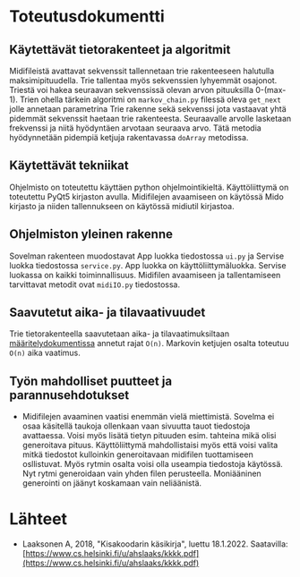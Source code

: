 # Toteutusdokumentti


## Käytettävät tietorakenteet ja algoritmit
Midifileistä avattavat sekvenssit tallennetaan trie rakenteeseen halutulla maksimipituudella. Trie tallentaa myös sekvenssien lyhyemmät osajonot. Triestä voi hakea seuraavan sekvenssissä olevan arvon pituuksilla 0-(max-1).
Trien ohella tärkein algoritmi on `markov_chain.py` filessä oleva `get_next` jolle annetaan parametrina Trie rakenne sekä sekvenssi jota vastaavat yhtä pidemmät sekvenssit haetaan trie rakenteesta. Seuraavalle arvolle lasketaan frekvenssi ja niitä hyödyntäen arvotaan seuraava arvo. Tätä metodia hyödynnetään pidempiä ketjuja rakentavassa `doArray` metodissa.


## Käytettävät tekniikat

Ohjelmisto on toteutettu käyttäen python ohjelmointikieltä. Käyttöliittymä on toteutettu PyQt5 kirjaston avulla. Midifilejen avaamiseen on käytössä Mido kirjasto ja niiden tallennukseen on käytössä midiutil kirjastoa.


## Ohjelmiston yleinen rakenne

Sovelman rakenteen muodostavat App luokka tiedostossa `ui.py` ja Servise luokka tiedostossa `service.py`. App luokka on käyttöliittymäluokka. Servise luokassa on kaikki toiminnallisuus. Midifilen avaamiseen ja tallentamiseen tarvittavat metodit ovat `midiIO.py` tiedostossa.




## Saavutetut aika- ja tilavaativuudet

Trie tietorakenteella saavutetaan aika- ja tilavaatimuksiltaan [määritelydokumentissa](./maarittelydokumentti.md) annetut rajat `O(n)`. Markovin ketjujen osalta toteutuu `O(n)` aika vaatimus.

## Työn mahdolliset puutteet ja parannusehdotukset

-   Midifilejen avaaminen vaatisi enemmän vielä miettimistä. Sovelma ei osaa käsitellä taukoja ollenkaan vaan sivuutta tauot tiedostoja avattaessa. Voisi myös lisätä tietyn pituuden esim. tahteina mikä olisi generoitava pituus. Käyttöliittymä mahdollistaisi myös että voisi valita mitkä tiedostot kulloinkin generoitavaan midifilen tuottamiseen osllistuvat. Myös rytmin osalta voisi olla useampia tiedostoja käytössä. Nyt rytmi generoidaan vain yhden filen perusteella. Moniääninen generointi on jäänyt koskamaan vain neliäänistä.


# Lähteet

-   Laaksonen A, 2018, "Kisakoodarin käsikirja", luettu 18.1.2022. Saatavilla: [https://www.cs.helsinki.fi/u/ahslaaks/kkkk.pdf](https://www.cs.helsinki.fi/u/ahslaaks/kkkk.pdf)

